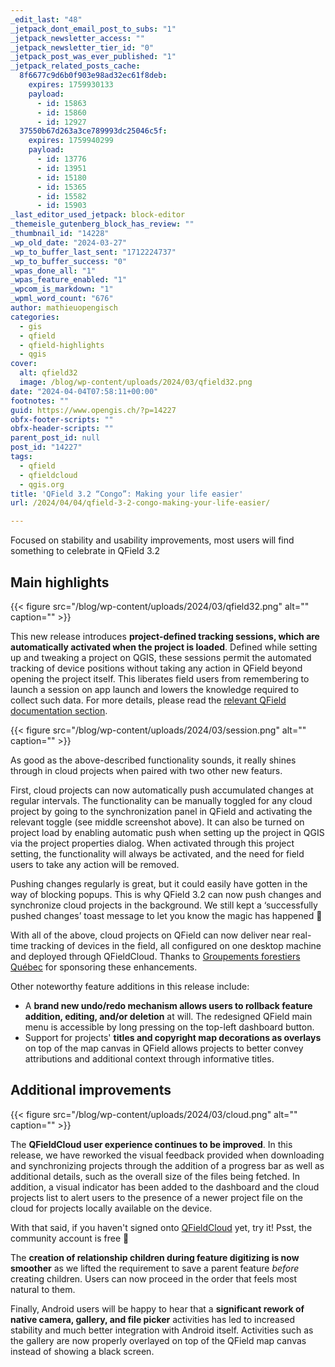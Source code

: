 ```yaml
---
_edit_last: "48"
_jetpack_dont_email_post_to_subs: "1"
_jetpack_newsletter_access: ""
_jetpack_newsletter_tier_id: "0"
_jetpack_post_was_ever_published: "1"
_jetpack_related_posts_cache:
  8f6677c9d6b0f903e98ad32ec61f8deb:
    expires: 1759930133
    payload:
      - id: 15863
      - id: 15860
      - id: 12927
  37550b67d263a3ce789993dc25046c5f:
    expires: 1759940299
    payload:
      - id: 13776
      - id: 13951
      - id: 15180
      - id: 15365
      - id: 15582
      - id: 15903
_last_editor_used_jetpack: block-editor
_themeisle_gutenberg_block_has_review: ""
_thumbnail_id: "14228"
_wp_old_date: "2024-03-27"
_wp_to_buffer_last_sent: "1712224737"
_wp_to_buffer_success: "0"
_wpas_done_all: "1"
_wpas_feature_enabled: "1"
_wpcom_is_markdown: "1"
_wpml_word_count: "676"
author: mathieuopengisch
categories:
  - gis
  - qfield
  - qfield-highlights
  - qgis
cover:
  alt: qfield32
  image: /blog/wp-content/uploads/2024/03/qfield32.png
date: "2024-04-04T07:58:11+00:00"
footnotes: ""
guid: https://www.opengis.ch/?p=14227
obfx-footer-scripts: ""
obfx-header-scripts: ""
parent_post_id: null
post_id: "14227"
tags:
  - qfield
  - qfieldcloud
  - qgis.org
title: 'QField 3.2 “Congo”: Making your life easier'
url: /2024/04/04/qfield-3-2-congo-making-your-life-easier/

---
```

Focused on stability and usability improvements, most users will find something to celebrate in QField 3.2

## **Main highlights**

{{< figure src="/blog/wp-content/uploads/2024/03/qfield32.png" alt="" caption="" >}}

This new release introduces **project-defined tracking sessions, which are automatically activated when the project is loaded**. Defined while setting up and tweaking a project on QGIS, these sessions permit the automated tracking of device positions without taking any action in QField beyond opening the project itself. This liberates field users from remembering to launch a session on app launch and lowers the knowledge required to collect such data. For more details, please read the [relevant QField documentation section](https://docs.qfield.org/how-to/tracking/#configure-a-project-tracking-session).

{{< figure src="/blog/wp-content/uploads/2024/03/session.png" alt="" caption="" >}}

As good as the above-described functionality sounds, it really shines through in cloud projects when paired with two other new featurs.

First, cloud projects can now automatically push accumulated changes at regular intervals. The functionality can be manually toggled for any cloud project by going to the synchronization panel in QField and activating the relevant toggle (see middle screenshot above). It can also be turned on project load by enabling automatic push when setting up the project in QGIS via the project properties dialog. When activated through this project setting, the functionality will always be activated, and the need for field users to take any action will be removed.

Pushing changes regularly is great, but it could easily have gotten in the way of blocking popups. This is why QField 3.2 can now push changes and synchronize cloud projects in the background. We still kept a ‘successfully pushed changes’ toast message to let you know the magic has happened 🚀

With all of the above, cloud projects on QField can now deliver near real-time tracking of devices in the field, all configured on one desktop machine and deployed through QFieldCloud. Thanks to [Groupements forestiers Québec](https://groupementsforestiers.quebec/) for sponsoring these enhancements.

Other noteworthy feature additions in this release include:

- A **brand new undo/redo mechanism allows users to rollback feature addition, editing, and/or deletion** at will. The redesigned QField main menu is accessible by long pressing on the top-left dashboard button.
- Support for projects' **titles and copyright map decorations as overlays** on top of the map canvas in QField allows projects to better convey attributions and additional context through informative titles.

## **Additional improvements**

{{< figure src="/blog/wp-content/uploads/2024/03/cloud.png" alt="" caption="" >}}

The **QFieldCloud user experience continues to be improved**. In this release, we have reworked the visual feedback provided when downloading and synchronizing projects through the addition of a progress bar as well as additional details, such as the overall size of the files being fetched. In addition, a visual indicator has been added to the dashboard and the cloud projects list to alert users to the presence of a newer project file on the cloud for projects locally available on the device.

With that said, if you haven't signed onto [QFieldCloud](https://app.qfield.cloud/) yet, try it! Psst, the community account is free 🤫

The **creation of relationship children during feature digitizing is now smoother** as we lifted the requirement to save a parent feature _before_ creating children. Users can now proceed in the order that feels most natural to them.

Finally, Android users will be happy to hear that a **significant rework of native camera, gallery, and file picker** activities has led to increased stability and much better integration with Android itself. Activities such as the gallery are now properly overlayed on top of the QField map canvas instead of showing a black screen.

